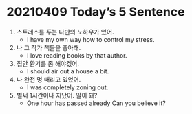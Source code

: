# 20210409 Today’s 5 Sentence



1. 스트레스를 푸는 나만의 노하우가 있어.
   - I have my own way how to control my stress.
2. 나 그 작가 책들을 좋아해.
   - I love reading books by that author.
3. 집안 환기를 좀 해야겠어.
   - I should air out a house a bit.
4. 나 완전 멍 때리고 있었어.
   - I was completely zoning out.
5. 벌써 1시간이나 지났어. 말이 돼?
   - One hour has passed already Can you believe it?